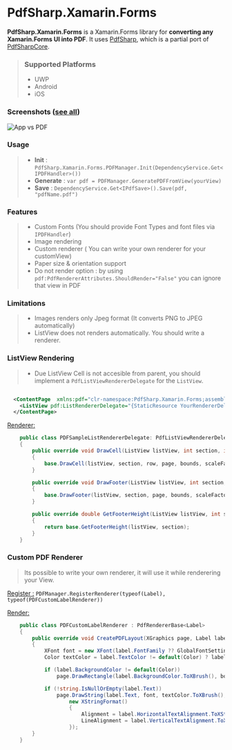 PdfSharp.Xamarin.Forms
======================

**PdfSharp.Xamarin.Forms** is a Xamarin.Forms library for **converting any Xamarin.Forms UI into PDF**. It uses [PdfSharp](http://www.pdfsharp.net/), which is a partial port of [PdfSharpCore](https://github.com/groege/PdfSharpCore).

> ### Supported Platforms
> - UWP
> - Android
> - iOS


### Screenshots ([see all](https://github.com/akgulebubekir/PDFSharp.Xamarin.Forms/tree/master/Screenshots))
![App vs PDF](https://raw.githubusercontent.com/akgulebubekir/PDFSharp.Xamarin.Forms/master/Screenshots/table.PNG)


### Usage
> - **Init** : `PdfSharp.Xamarin.Forms.PDFManager.Init(DependencyService.Get<IPDFHandler>())`
> - **Generate** : `var pdf = PDFManager.GeneratePDFFromView(yourView)`
> - **Save** :  `DependencyService.Get<IPdfSave>().Save(pdf, "pdfName.pdf")`


### Features
> - Custom Fonts (You should provide Font Types and font files via `IPDFHandler`)
> - Image rendering
> - Custom renderer ( You can write your own renderer for your customView)
> - Paper size & orientation support
> - Do not render option : by using `pdf:PdfRendererAttributes.ShouldRender="False"` you can ignore that view in PDF


### Limitations
> - Images renders only Jpeg format (It converts PNG to JPEG automatically)
> - ListView does not renders automatically. You should write a renderer.

### ListView Rendering
> - Due ListView Cell is not accesible from parent, you should implement a `PdfListViewRendererDelegate` for the `ListView`.

```xml

  <ContentPage  xmlns:pdf="clr-namespace:PdfSharp.Xamarin.Forms;assembly=PdfSharp.Xamarin.Forms">
  	<ListView pdf:ListRendererDelegate="{StaticResource YourRendererDelegate}" .../>
  </ContentPage>
```

<u>Renderer:</u>
```cs
	public class PDFSampleListRendererDelegate: PdfListViewRendererDelegate
	{
		public override void DrawCell(ListView listView, int section, int row, XGraphics page, XRect bounds, double scaleFactor)
		{
			base.DrawCell(listView, section, row, page, bounds, scaleFactor);
		}

		public override void DrawFooter(ListView listView, int section, XGraphics page, XRect bounds, double scaleFactor)
		{
			base.DrawFooter(listView, section, page, bounds, scaleFactor);
		}

		public override double GetFooterHeight(ListView listView, int section)
		{
			return base.GetFooterHeight(listView, section);
		}
	}
```


### Custom PDF Renderer
> Its possible to write your own renderer, it will use it while renderering your View.

 <u>Register :</u> `PDFManager.RegisterRenderer(typeof(Label), typeof(PDFCustomLabelRenderer))`

<u>Render:</u>

```cs
	public class PDFCustomLabelRenderer : PdfRendererBase<Label>
	{
		public override void CreatePDFLayout(XGraphics page, Label label, XRect bounds, double scaleFactor)
		{
			XFont font = new XFont(label.FontFamily ?? GlobalFontSettings.FontResolver.DefaultFontName, label.FontSize * scaleFactor);
			Color textColor = label.TextColor != default(Color) ? label.TextColor : Color.Black;

			if (label.BackgroundColor != default(Color))
				page.DrawRectangle(label.BackgroundColor.ToXBrush(), bounds);

			if (!string.IsNullOrEmpty(label.Text))
				page.DrawString(label.Text, font, textColor.ToXBrush(), bounds,
					new XStringFormat()
					{
						Alignment = label.HorizontalTextAlignment.ToXStringAlignment(),
						LineAlignment = label.VerticalTextAlignment.ToXLineAlignment(),
					});
		}
	}
```